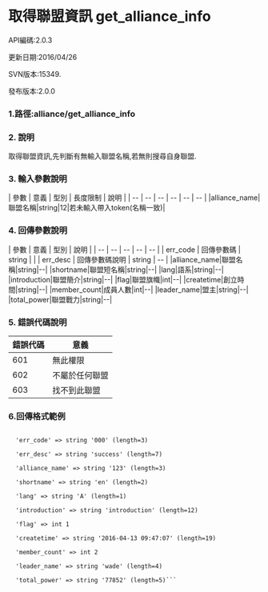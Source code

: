 # 取得聯盟資訊 get_alliance_info



API編碼:2.0.3

> 


更新日期:2016/04/26

> 

SVN版本:15349.

> 

發布版本:2.0.0
### 1.路徑:alliance/get_alliance_info

### 2. 說明

取得聯盟資訊,先判斷有無輸入聯盟名稱,若無則搜尋自身聯盟.
### 3. 輸入參數說明


| 參數 | 意義 | 型別 | 長度限制 | 說明 |
| -- | -- | -- | -- | -- | -- |
|alliance_name|聯盟名稱|string|12|若未輸入帶入token(名稱一致)|


### 4. 回傳參數說明
| 參數 | 意義 | 型別 | 說明 |
| -- | -- | -- | -- | -- |
| err_code | 回傳參數碼 | string |  |
| err_desc | 回傳參數碼說明 | string | -- |
|alliance_name|聯盟名稱|string|--|
|shortname|聯盟短名稱|string|--|
|lang|語系|string|--|
|introduction|聯盟簡介|string|--|
|flag|聯盟旗幟|int|--|
|createtime|創立時間|string|--|
|member_count|成員人數|int|--|
|leader_name|盟主|string|--|
|total_power|聯盟戰力|string|--|


### 5. 錯誤代碼說明
|錯誤代碼|意義|
|--|--|
|601|無此權限|
|602|不屬於任何聯盟|
|603|找不到此聯盟|

### 6.回傳格式範例

```array (size=11)

  'err_code' => string '000' (length=3)
  
  'err_desc' => string 'success' (length=7)
  
  'alliance_name' => string '123' (length=3)
  
  'shortname' => string 'en' (length=2)
  
  'lang' => string 'A' (length=1)
  
  'introduction' => string 'introduction' (length=12)
  
  'flag' => int 1
  
  'createtime' => string '2016-04-13 09:47:07' (length=19)
  
  'member_count' => int 2
  
  'leader_name' => string 'wade' (length=4)
  
  'total_power' => string '77852' (length=5)```

